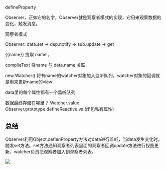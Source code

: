 defineProperty

Observer，正如它的名字，Observer就是观察者模式的实现，它用来观察数据的变化，触发消息。


观察者模式

Observer: data.set -> dep.notify -> sub.update -> get

{{name}} 提取 name ，

compileText 将name 与 data.name 关联

new Watcher() 将有name的watcher对象加入监听队列，watcher对象的回调就是用来更新name的view

data里的每个属性都有一个监听队列

数据最终存储在哪里？
Watcher.value
Observer.prototype.defineReactive.val(闭包私有属性)

## 总结

Observer利用Object.defienProperty方法对data进行监听，当data发生变化时，触发set方法。set方法通知观察者列表里面的观察者回调update方法进行视图更新，watcher负责把观察者加入到观察者列表。

![](https://ws3.sinaimg.cn/large/006tNc79gy1fp7slv97x6j30ez06m0tx.jpg)
